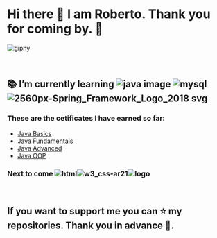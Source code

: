 # Hi there 👋 I am Roberto. Thank you for coming by. :pray:
![giphy](https://user-images.githubusercontent.com/100959760/232742710-5e17888c-dc97-4de3-a952-78da123413ec.gif)

<br>

## :books: I’m currently learning ![java image](https://user-images.githubusercontent.com/100959760/232734995-620de049-c11b-4a9e-81a0-473b74bb7778.png)  ![mysql](https://user-images.githubusercontent.com/100959760/232744697-480a3292-7d04-498e-b4a0-eb6e3deeca8c.png) ![2560px-Spring_Framework_Logo_2018 svg](https://user-images.githubusercontent.com/100959760/232745189-c51d916e-d29b-4100-bbf8-c61abda89a86.png) 

### These are the cetificates I have earned so far: 
-  [Java Basics](https://softuni.bg/certificates/details/125160/ade37b33)
-  [Java Fundamentals](https://softuni.bg/certificates/details/169293/1fb49d57)
-  [Java Advanced](https://softuni.bg/certificates/details/161836/67400029)
-  [Java OOP](https://softuni.bg/certificates/details/168988/1526a52d)

### Next to come ![html](https://user-images.githubusercontent.com/100959760/232748040-3883f02b-d4f5-43a2-87fe-b7be41a9d4f9.jpg)![w3_css-ar21](https://user-images.githubusercontent.com/100959760/232748638-71feb243-b0cd-4e3d-a98a-71d19ba6c2cb.png)![logo](https://user-images.githubusercontent.com/100959760/232751243-f517dea5-f3de-4fe6-ae75-810ca937dc41.png)
<br>

## If you want to support me you can :star: my repositories. Thank you in advance 🙏.

<!--
**RobSunnn/RobSunnn** is a ✨ _special_ ✨ repository because its `README.md` (this file) appears on your GitHub profile.

Here are some ideas to get you started:

- 🔭 I’m currently working on ...
- 🌱 I’m currently learning ...
- 👯 I’m looking to collaborate on ...
- 🤔 I’m looking for help with ...
- 💬 Ask me about ...
- 📫 How to reach me: ...
- 😄 Pronouns: ...
- ⚡ Fun fact: ...
-->
